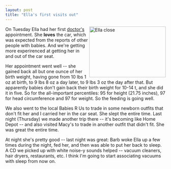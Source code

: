 ```yaml
---
layout: post
title: "Ella's first visits out"
---
```




<p>
<a href="http://www.flickr.com/photos/cwinters/342014070/" title="Photo Sharing"><img src="http://farm1.static.flickr.com/155/342014070_7b9a840cef_m.jpg" width="240" height="160" alt="Ella close" align="right" /></a>
</p>

<p>On Tuesday Ella had her first <a href="http://www.pediatricssouth.com/">doctor's</a> appointment. She <b>loves</b> the car, which was expected from the reports of other people with babies. And we're getting more experirenced at getting her in and out of the car seat.</p>

<p>Her appointment went well -- she gained back all but one ounce of her birth weight, having gone from 10 lbs 1 oz at birth, to 9 lbs 8 oz a day later, to 9 lbs 3 oz the day after that. But apparently babies don't gain back their birth weight for 10-14 t, and she did it in five. So for the all-important percentiles: 95 for height (21.75 inches), 97 for head circumference and 97 for weight. So the feeding is going well.</p>

<p>We also went to the local Babies R Us to trade in some newborn outfits that don't fit her and I carried her in the car seat. She slept the entire time. Last night (Thursday) we made another trip there -- it's becoming like Home Depot -- and also visited Macy's to trade in another outfit that didn't fit. She was great the entire time.</p>

<p>At night she's pretty good -- last night was great: Barb woke Ella up a few times during the night, fed her, and then was able to put her back to sleep. A CD we picked up with white noise-y sounds helped -- vacuum cleaners, hair dryers, restaurants, etc. I think I'm going to start associating vacuums with sleep from now on.</p>


